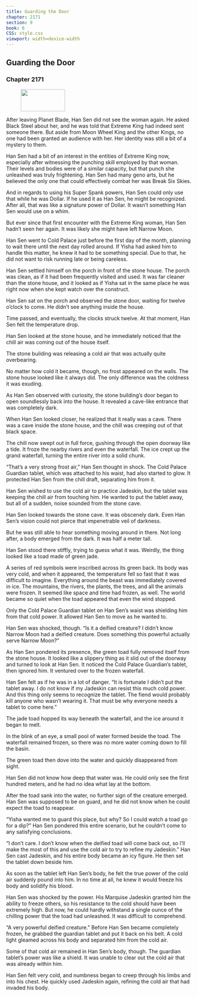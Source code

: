 ```yaml
---
title: Guarding the Door
chapter: 2171
section: 9
book: 6
CSS: style.css
viewport: width=device-width
---
```


## Guarding the Door

### Chapter 2171

<figure>
	<img src="../Images/gem.gif" alt="" id="gem" width="120" height="60" />
</figure>

After leaving Planet Blade, Han Sen did not see the woman again. He asked Black Steel about her, and he was told that Extreme King had indeed sent someone there. But aside from Moon Wheel King and the other Kings, no one had been granted an audience with her. Her identity was still a bit of a mystery to them.

Han Sen had a bit of an interest in the entities of Extreme King now, especially after witnessing the punching skill employed by that woman. Their levels and bodies were of a similar capacity, but that punch she unleashed was truly frightening. Han Sen had many geno arts, but he believed the only one that could effectively combat her was Break Six Skies.

And in regards to using his Super Spank powers, Han Sen could only use that while he was Dollar. If he used it as Han Sen, he might be recognized. After all, that was like a signature power of Dollar. It wasn’t something Han Sen would use on a whim.

But ever since that first encounter with the Extreme King woman, Han Sen hadn’t seen her again. It was likely she might have left Narrow Moon.

Han Sen went to Cold Palace just before the first day of the month, planning to wait there until the next day rolled around. If Yisha had asked him to handle this matter, he knew it had to be something special. Due to that, he did not want to risk running late or being careless.

Han Sen settled himself on the porch in front of the stone house. The porch was clean, as if it had been frequently visited and used. It was far cleaner than the stone house, and it looked as if Yisha sat in the same place he was right now when she kept watch over the construct.

Han Sen sat on the porch and observed the stone door, waiting for twelve o’clock to come. He didn’t see anything inside the house.

Time passed, and eventually, the clocks struck twelve. At that moment, Han Sen felt the temperature drop.

Han Sen looked at the stone house, and he immediately noticed that the chill air was coming out of the house itself.

The stone building was releasing a cold air that was actually quite overbearing.

No matter how cold it became, though, no frost appeared on the walls. The stone house looked like it always did. The only difference was the coldness it was exuding.

As Han Sen observed with curiosity, the stone building’s door began to open soundlessly back into the house. It revealed a cave-like entrance that was completely dark.

When Han Sen looked closer, he realized that it really was a cave. There was a cave inside the stone house, and the chill was creeping out of that black space.

The chill now swept out in full force, gushing through the open doorway like a tide. It froze the nearby rivers and even the waterfall. The ice crept up the grand waterfall, turning the entire river into a solid chunk.

“That’s a very strong frost air,” Han Sen thought in shock. The Cold Palace Guardian tablet, which was attached to his waist, had also started to glow. It protected Han Sen from the chill draft, separating him from it.

Han Sen wished to use the cold air to practice Jadeskin, but the tablet was keeping the chill air from touching him. He wanted to put the tablet away, but all of a sudden, noise sounded from the stone cave.

Han Sen looked towards the stone cave. It was obscenely dark. Even Han Sen’s vision could not pierce that impenetrable veil of darkness.

But he was still able to hear something moving around in there. Not long after, a body emerged from the dark. It was half a meter tall.

Han Sen stood there stiffly, trying to guess what it was. Weirdly, the thing looked like a toad made of green jade.

A series of red symbols were inscribed across its green back. Its body was very cold, and when it appeared, the temperature fell so fast that it was difficult to imagine. Everything around the beast was immediately covered in ice. The mountains, the rivers, the plants, the trees, and all the animals were frozen. It seemed like space and time had frozen, as well. The world became so quiet when the toad appeared that even the wind stopped.

Only the Cold Palace Guardian tablet on Han Sen’s waist was shielding him from that cold power. It allowed Han Sen to move as he wanted to.

Han Sen was shocked, though. “Is it a deified creature? I didn’t know Narrow Moon had a deified creature. Does something this powerful actually serve Narrow Moon?”

As Han Sen pondered its presence, the green toad fully removed itself from the stone house. It looked like a slippery thing as it slid out of the doorway and turned to look at Han Sen. It noticed the Cold Palace Guardian’s tablet, then ignored him. It ventured over to the frozen waterfall.

Han Sen felt as if he was in a lot of danger. “It is fortunate I didn’t put the tablet away. I do not know if my Jadeskin can resist this much cold power. And this thing only seems to recognize the tablet. The fiend would probably kill anyone who wasn’t wearing it. That must be why everyone needs a tablet to come here.”

The jade toad hopped its way beneath the waterfall, and the ice around it began to melt.

In the blink of an eye, a small pool of water formed beside the toad. The waterfall remained frozen, so there was no more water coming down to fill the basin.

The green toad then dove into the water and quickly disappeared from sight.

Han Sen did not know how deep that water was. He could only see the first hundred meters, and he had no idea what lay at the bottom.

After the toad sank into the water, no further sign of the creature emerged. Han Sen was supposed to be on guard, and he did not know when he could expect the toad to reappear.

“Yisha wanted me to guard this place, but why? So I could watch a toad go for a dip?” Han Sen pondered this entire scenario, but he couldn’t come to any satisfying conclusions.

“I don’t care. I don’t know when the deified toad will come back out, so I’ll make the most of this and use the cold air to try to refine my Jadeskin.” Han Sen cast Jadeskin, and his entire body became an icy figure. He then set the tablet down beside him.

As soon as the tablet left Han Sen’s body, he felt the true power of the cold air suddenly pound into him. In no time at all, he knew it would freeze his body and solidify his blood.

Han Sen was shocked by the power. His Marquise Jadeskin granted him the ability to freeze others, so his resistance to the cold should have been extremely high. But now, he could hardly withstand a single ounce of the chilling power that the toad had unleashed. It was difficult to comprehend.

“A very powerful deified creature.” Before Han Sen became completely frozen, he grabbed the guardian tablet and put it back on his belt. A cold light gleamed across his body and separated him from the cold air.

Some of that cold air remained in Han Sen’s body, though. The guardian tablet’s power was like a shield. It was unable to clear out the cold air that was already within him.

Han Sen felt very cold, and numbness began to creep through his limbs and into his chest. He quickly used Jadeskin again, refining the cold air that had invaded his body.